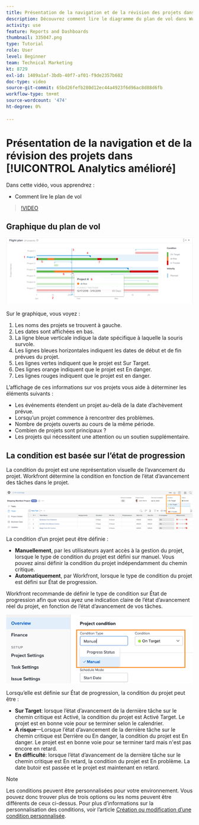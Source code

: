 ```yaml
---
title: Présentation de la navigation et de la révision des projets dans [!UICONTROL Analytics amélioré]
description: Découvrez comment lire le diagramme du plan de vol dans Workfront.
activity: use
feature: Reports and Dashboards
thumbnail: 335047.png
type: Tutorial
role: User
level: Beginner
team: Technical Marketing
kt: 8729
exl-id: 1409a1af-3bdb-40f7-af01-f9de2357b602
doc-type: video
source-git-commit: 65bd26fefb280d12ec44a4923f6d96ac8d88d6fb
workflow-type: tm+mt
source-wordcount: '474'
ht-degree: 0%

---
```


# Présentation de la navigation et de la révision des projets dans [!UICONTROL Analytics amélioré]

Dans cette vidéo, vous apprendrez :

* Comment lire le plan de vol

>[!VIDEO](https://video.tv.adobe.com/v/335047/?quality=12&learn=on)

## Graphique du plan de vol

![Une image d’un graphique du plan de vol avec des nombres correspondant aux balles ci-dessous](assets/section-2-1.png)

Sur le graphique, vous voyez :

1. Les noms des projets se trouvent à gauche.
1. Les dates sont affichées en bas.
1. La ligne bleue verticale indique la date spécifique à laquelle la souris survole.
1. Les lignes bleues horizontales indiquent les dates de début et de fin prévues du projet.
1. Les lignes vertes indiquent que le projet est Sur Target.
1. Des lignes orange indiquent que le projet est En danger.
1. Les lignes rouges indiquent que le projet est en danger.

L’affichage de ces informations sur vos projets vous aide à déterminer les éléments suivants :

* Les événements étendent un projet au-delà de la date d’achèvement prévue.
* Lorsqu’un projet commence à rencontrer des problèmes.
* Nombre de projets ouverts au cours de la même période.
* Combien de projets sont principaux ?
* Les projets qui nécessitent une attention ou un soutien supplémentaire.

## La condition est basée sur l’état de progression

La condition du projet est une représentation visuelle de l’avancement du projet. Workfront détermine la condition en fonction de l’état d’avancement des tâches dans le projet.

![Image des états de progression possibles](assets/section-2-2.png)

La condition d’un projet peut être définie :

* **Manuellement**, par les utilisateurs ayant accès à la gestion du projet, lorsque le type de condition du projet est défini sur manuel. Vous pouvez ainsi définir la condition du projet indépendamment du chemin critique.
* **Automatiquement**, par Workfront, lorsque le type de condition du projet est défini sur État de progression.

Workfront recommande de définir le type de condition sur État de progression afin que vous ayez une indication claire de l’état d’avancement réel du projet, en fonction de l’état d’avancement de vos tâches.

![Image des états de progression possibles](assets/section-2-3.png)

Lorsqu’elle est définie sur État de progression, la condition du projet peut être :

* **Sur Target**: lorsque l’état d’avancement de la dernière tâche sur le chemin critique est Activé, la condition du projet est Activé Target. Le projet est en bonne voie pour se terminer selon le calendrier.
* **À risque**—Lorsque l’état d’avancement de la dernière tâche sur le chemin critique est Derrière ou En danger, la condition du projet est En danger. Le projet est en bonne voie pour se terminer tard mais n&#39;est pas encore en retard.
* **En difficulté**: lorsque l’état d’avancement de la dernière tâche sur le chemin critique est En retard, la condition du projet est En problème. La date butoir est passée et le projet est maintenant en retard.

>[!NOTE]
>
>Les conditions peuvent être personnalisées pour votre environnement. Vous pouvez donc trouver plus de trois options ou les noms peuvent être différents de ceux ci-dessus. Pour plus d’informations sur la personnalisation des conditions, voir l’article [Création ou modification d’une condition personnalisée](https://experienceleague.adobe.com/docs/workfront/using/administration-and-setup/customize/custom-conditions/create-edit-custom-conditions.html?lang=en).
